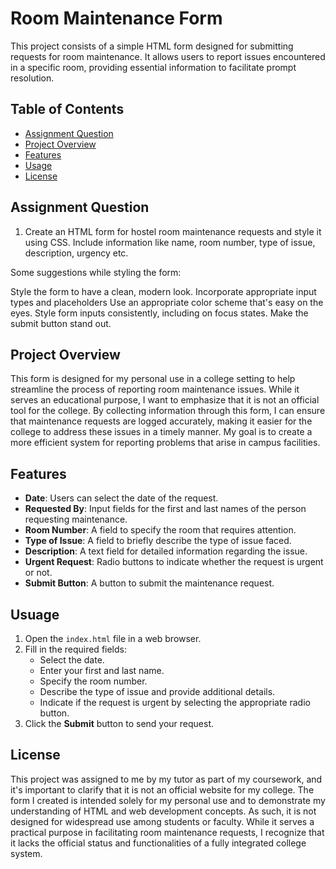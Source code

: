 # Room Maintenance Form

This project consists of a simple HTML form designed for submitting requests for room maintenance. It allows users to report issues encountered in a specific room, providing essential information to facilitate prompt resolution.

## Table of Contents
- [Assignment Question](#assignment-question)
- [Project Overview](#project-overview)
- [Features](#features)
- [Usage](#usage)
- [License](#license)

## Assignment Question

1. Create an HTML form for hostel room maintenance requests and style it using CSS. Include information like name, room number, type of issue, description, urgency etc.

Some suggestions while styling the form:

Style the form to have a clean, modern look.
Incorporate appropriate input types and placeholders
Use an appropriate color scheme that's easy on the eyes.
Style form inputs consistently, including on focus states.
Make the submit button stand out.

## Project Overview
This form is designed for my personal use in a college setting to help streamline the process of reporting room maintenance issues. While it serves an educational purpose, I want to emphasize that it is not an official tool for the college. By collecting information through this form, I can ensure that maintenance requests are logged accurately, making it easier for the college to address these issues in a timely manner. My goal is to create a more efficient system for reporting problems that arise in campus facilities.

## Features

- **Date**: Users can select the date of the request.
- **Requested By**: Input fields for the first and last names of the person requesting maintenance.
- **Room Number**: A field to specify the room that requires attention.
- **Type of Issue**: A field to briefly describe the type of issue faced.
- **Description**: A text field for detailed information regarding the issue.
- **Urgent Request**: Radio buttons to indicate whether the request is urgent or not.
- **Submit Button**: A button to submit the maintenance request.

## Usuage

1. Open the `index.html` file in a web browser.
2. Fill in the required fields:
   - Select the date.
   - Enter your first and last name.
   - Specify the room number.
   - Describe the type of issue and provide additional details.
   - Indicate if the request is urgent by selecting the appropriate radio button.
3. Click the **Submit** button to send your request.

## License

This project was assigned to me by my tutor as part of my coursework, and it's important to clarify that it is not an official website for my college. The form I created is intended solely for my personal use and to demonstrate my understanding of HTML and web development concepts. As such, it is not designed for widespread use among students or faculty. While it serves a practical purpose in facilitating room maintenance requests, I recognize that it lacks the official status and functionalities of a fully integrated college system.

